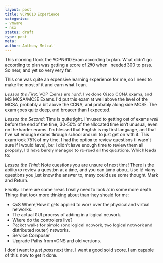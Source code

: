 ```yaml
---
layout: post
title: VCPN610 Experience
categories: 
- vmware
- nsx
status: draft
type: post
meta:
author: Anthony Metcalf
---
```


This morning I took the VCPN610 Exam according to plan. What didn't go according to plan was getting a score of 290 when I needed 300 to pass. So near, and yet so very very far.

This one was quite an expensive learning experience for me, so I need to make the most of it and learn what I can.

*Lesson the First*: VCP Exams are _hard_. I've done Cisco CCNA exams, and MS MCSA/MCSE Exams. I'd put this exam at well above the level of the MCSA, probably a bit above the CCNA, and probably along side MCSE. The exam goes quite deep, and broader than I expected.

*Lesson the Second*: Time is quite tight. I'm used to getting out of exams _well_ before the end of the time, 30-50% of the allocated time isn't unusual, even on the harder exams. I'm blessed that English is my first language, and that I've sat enough exams through school and uni to just get on with it. This exam took 75% of my time. I had the option to review questions (I wasn't sure if I would have), but I didn't have enough time to review them all properly, I'd have barely managed to re-read all the questions. Which leads to:

*Lesson the Third*: Note questions you are unsure of next time! There is the ability to review a question at a time, and you can jump about. Use it! Many questions you just know the answer to, many could use some thought. Mark and Return.

*Finally*: There are some areas I really need to look at in some more depth. Things that took more thinking about than they should for me:

* QoS Where/How it gets applied to work over the physical and virtual networks.
* The actual GUI process of adding in a logical network.
* Where do the controllers live?
* Packet walks for simple (one logical network, two logical network and distributed router) networks.
* Service Composer
* Upgrade Paths from vCNS and old versions.

I don't want to _just pass_ next time. I want a good solid score. I am capable of this, now to get it done.
